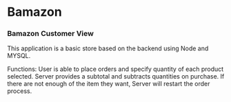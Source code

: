 # Bamazon

### Bamazon Customer View

This application is a basic store based on the backend using Node and MYSQL.

Functions:
    User is able to place orders and specify quantity of each product selected.
    Server provides a subtotal and subtracts quantities on purchase.
        If there are not enough of the item they want, Server will restart the order process.